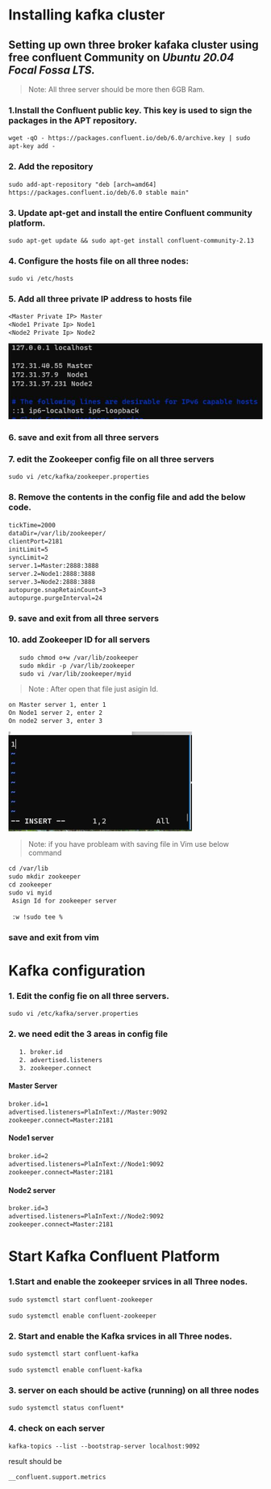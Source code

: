 # Installing kafka cluster
## Setting up own three broker kafaka cluster using free confluent Community on *Ubuntu 20.04 Focal Fossa LTS.*

> Note: All three server should be more then 6GB Ram.

### 1.Install the Confluent public key. This key is used to sign the packages in the APT repository.
    wget -qO - https://packages.confluent.io/deb/6.0/archive.key | sudo apt-key add -
### 2. Add the repository
    sudo add-apt-repository "deb [arch=amd64] https://packages.confluent.io/deb/6.0 stable main"
### 3. Update apt-get and install the entire Confluent community platform.
    sudo apt-get update && sudo apt-get install confluent-community-2.13

### 4. Configure the **hosts** file on all three nodes:
    sudo vi /etc/hosts

### 5. Add all three private IP address to **hosts** file
    <Master Private IP> Master
    <Node1 Private Ip> Node1
    <Node2 Private Ip> Node2
![alt](https://github.com/sada498/confluent_Community_Kafka_Cluster/blob/main/Img/adding%20hosts.JPG)
### 6. save and exit from all three servers
### 7. edit the Zookeeper config file on all three servers
    sudo vi /etc/kafka/zookeeper.properties
### 8. Remove the contents in the config file and add the below code.
    tickTime=2000
    dataDir=/var/lib/zookeeper/
    clientPort=2181
    initLimit=5
    syncLimit=2
    server.1=Master:2888:3888
    server.2=Node1:2888:3888
    server.3=Node2:2888:3888
    autopurge.snapRetainCount=3
    autopurge.purgeInterval=24
### 9. save and exit from all three servers
### 10. add Zookeeper ID for all servers
       sudo chmod o+w /var/lib/zookeeper
       sudo mkdir -p /var/lib/zookeeper
       sudo vi /var/lib/zookeeper/myid   
> Note : After open that file just asigin Id.

    on Master server 1, enter 1 
    On Node1 server 2, enter 2
    On node2 server 3, enter 3
![alt](https://github.com/sada498/confluent_Community_Kafka_Cluster/blob/main/Img/ZookeeperId.JPG)

> Note: if you have probleam with saving file in Vim use below command 

    cd /var/lib
    sudo mkdir zookeeper
    cd zookeeper
    sudo vi myid
     Asign Id for zookeeper server 

     :w !sudo tee %
### save and exit from vim
# Kafka configuration
### 1. Edit the config fie on all three servers.
    sudo vi /etc/kafka/server.properties

### 2. we need edit the 3 areas in config file
       1. broker.id
       2. advertised.listeners
       3. zookeeper.connect
    

#### Master Server 
    broker.id=1
    advertised.listeners=PlaInText://Master:9092
    zookeeper.connect=Master:2181
#### Node1 server
    broker.id=2
    advertised.listeners=PlaInText://Node1:9092
    zookeeper.connect=Master:2181
#### Node2 server
    broker.id=3
    advertised.listeners=PlaInText://Node2:9092
    zookeeper.connect=Master:2181
# Start Kafka Confluent Platform

### 1.Start and enable the zookeeper srvices in all Three nodes.
    sudo systemctl start confluent-zookeeper

    sudo systemctl enable confluent-zookeeper
### 2. Start and enable the Kafka srvices in all Three nodes.
    sudo systemctl start confluent-kafka

    sudo systemctl enable confluent-kafka
### 3. server on each should be **active (running)** on all three nodes
    sudo systemctl status confluent*
### 4. check on each server 
    kafka-topics --list --bootstrap-server localhost:9092

result should be
    
    __confluent.support.metrics



 
 

